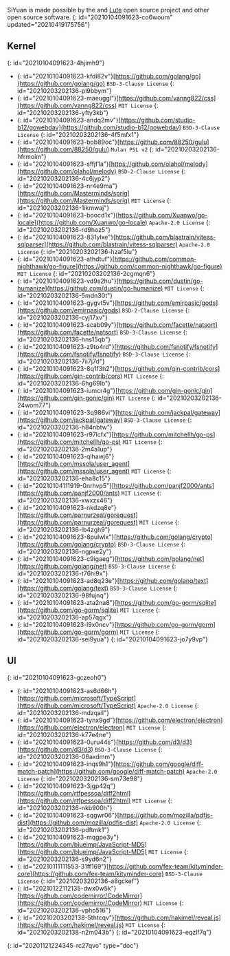 SiYuan is made possible by the and [Lute](https://github.com/88250/lute) open source project and other open source software.
{: id="20210104091623-co6woum" updated="20210419175756"}

## Kernel
{: id="20210104091623-4hjimh9"}

* {: id="20210104091623-kfdi82v"}[https://github.com/golang/go](https://github.com/golang/go) `BSD-3-Clause License`
  {: id="20210203202136-pl9bbym"}
* {: id="20210104091623-maeuggl"}[https://github.com/vanng822/css](https://github.com/vanng822/css) `MIT License`
  {: id="20210203202136-yfty3kb"}
* {: id="20210104091623-andq2mv"}[https://github.com/studio-b12/gowebdav](https://github.com/studio-b12/gowebdav) `BSD-3-Clause License`
  {: id="20210203202136-4f5mfx1"}
* {: id="20210104091623-bob89oc"}[https://github.com/88250/gulu](https://github.com/88250/gulu) `Mulan PSL v2`
  {: id="20210203202136-hfrmoim"}
* {: id="20210104091623-sffjf1a"}[https://github.com/olahol/melody](https://github.com/olahol/melody) `BSD-2-Clause License`
  {: id="20210203202136-4c6jyp2"}
* {: id="20210104091623-nr4e9ma"}[https://github.com/Masterminds/sprig](https://github.com/Masterminds/sprig) `MIT License`
  {: id="20210203202136-1ikmwaj"}
* {: id="20210104091623-boocd1x"}[https://github.com/Xuanwo/go-locale](https://github.com/Xuanwo/go-locale) `Apache-2.0 License`
  {: id="20210203202136-rd9hoz5"}
* {: id="20210104091623-831ylxe"}[https://github.com/blastrain/vitess-sqlparser](https://github.com/blastrain/vitess-sqlparser) `Apache-2.0 License`
  {: id="20210203202136-hzaf5lu"}
* {: id="20210104091623-athdtuf"}[https://github.com/common-nighthawk/go-figure](https://github.com/common-nighthawk/go-figure) `MIT License`
  {: id="20210203202136-2cgmqn6"}
* {: id="20210104091623-vd9s2hu"}[https://github.com/dustin/go-humanize](https://github.com/dustin/go-humanize) `MIT License`
  {: id="20210203202136-5mdn30t"}
* {: id="20210104091623-gygvt5v"}[https://github.com/emirpasic/gods](https://github.com/emirpasic/gods) `BSD-2-Clause License`
  {: id="20210203202136-cyj17xv"}
* {: id="20210104091623-scab09y"}[https://github.com/facette/natsort](https://github.com/facette/natsort) `BSD-3-Clause License`
  {: id="20210203202136-hns15qb"}
* {: id="20210104091623-z9to4rd"}[https://github.com/fsnotify/fsnotify](https://github.com/fsnotify/fsnotify) `BSD-3-Clause License`
  {: id="20210203202136-7ii7j7d"}
* {: id="20210104091623-8q1f3h2"}[https://github.com/gin-contrib/cors](https://github.com/gin-contrib/cors) `MIT License`
  {: id="20210203202136-6hg69lb"}
* {: id="20210104091623-iumcr4g"}[https://github.com/gin-gonic/gin](https://github.com/gin-gonic/gin) `MIT License`
  {: id="20210203202136-24wom77"}
* {: id="20210104091623-3q986vi"}[https://github.com/jackpal/gateway](https://github.com/jackpal/gateway) `BSD-3-Clause License`
  {: id="20210203202136-h84nbtw"}
* {: id="20210104091623-r97lcfx"}[https://github.com/mitchellh/go-ps](https://github.com/mitchellh/go-ps) `MIT License`
  {: id="20210203202136-2m4a1up"}
* {: id="20210104091623-qlhawj6"}[https://github.com/mssola/user_agent](https://github.com/mssola/user_agent) `MIT License`
  {: id="20210203202136-eha8c15"}
* {: id="20210104111919-0nrhvp5"}[https://github.com/panjf2000/ants](https://github.com/panjf2000/ants) `MIT License`
  {: id="20210203202136-xwxzx46"}
* {: id="20210104091623-nkdzq8e"}[https://github.com/parnurzeal/gorequest](https://github.com/parnurzeal/gorequest) `MIT License`
  {: id="20210203202136-lb4zgh9"}
* {: id="20210104091623-8pulwlx"}[https://github.com/golang/crypto](https://github.com/golang/crypto) `BSD-3-Clause License`
  {: id="20210203202136-ngpxe2y"}
* {: id="20210104091623-c9igaeg"}[https://github.com/golang/net](https://github.com/golang/net) `BSD-3-Clause License`
  {: id="20210203202136-t76hi9x"}
* {: id="20210104091623-ad8q23e"}[https://github.com/golang/text](https://github.com/golang/text) `BSD-3-Clause License`
  {: id="20210203202136-98fujnq"}
* {: id="20210104091623-zta2na8"}[https://github.com/go-gorm/sqlite](https://github.com/go-gorm/sqlite) `MIT License`
  {: id="20210203202136-ap57qgx"}
* {: id="20210104091623-l9x0ncv"}[https://github.com/go-gorm/gorm](https://github.com/go-gorm/gorm) `MIT License`
  {: id="20210203202136-sei9yua"}
{: id="20210104091623-jo7y9vp"}

## UI
{: id="20210104091623-gczeoh0"}

* {: id="20210104091623-as6d66h"}[https://github.com/microsoft/TypeScript](https://github.com/microsoft/TypeScript) `Apache-2.0 License`
  {: id="20210203202136-mdzqail"}
* {: id="20210104091623-tynx9gd"}[https://github.com/electron/electron](https://github.com/electron/electron) `MIT License`
  {: id="20210203202136-k77e4ne"}
* {: id="20210104091623-0uru44s"}[https://github.com/d3/d3](https://github.com/d3/d3) `BSD-3-Clause License`
  {: id="20210203202136-06axdmm"}
* {: id="20210104091623-inqs9h1"}[https://github.com/google/diff-match-patch](https://github.com/google/diff-match-patch) `Apache-2.0 License`
  {: id="20210203202136-sm73e98"}
* {: id="20210104091623-3jgp42q"}[https://github.com/rtfpessoa/diff2html](https://github.com/rtfpessoa/diff2html) `MIT License`
  {: id="20210203202136-nkb900h"}
* {: id="20210104091623-sqgwr06"}[https://github.com/mozilla/pdfjs-dist](https://github.com/mozilla/pdfjs-dist) `Apache-2.0 License`
  {: id="20210203202136-pdftmk1"}
* {: id="20210104091623-mqgpe3y"}[https://github.com/blueimp/JavaScript-MD5](https://github.com/blueimp/JavaScript-MD5) `MIT License`
  {: id="20210203202136-s9yd6n2"}
* {: id="20210111111553-31ff169"}[https://github.com/fex-team/kityminder-core](https://github.com/fex-team/kityminder-core) `BSD-3-Clause License`
  {: id="20210203202136-a8gckef"}
* {: id="20210122112135-dwx0w5k"}[https://github.com/codemirror/CodeMirror](https://github.com/codemirror/CodeMirror) `MIT License`
  {: id="20210203202136-vpho516"}
* {: id="20210203202138-5thtcqv"}[https://github.com/hakimel/reveal.js](https://github.com/hakimel/reveal.js) `MIT License`
  {: id="20210203202138-n2m043b"}
{: id="20210104091623-eqzlf7q"}


{: id="20201121224345-rc27qvo" type="doc"}
